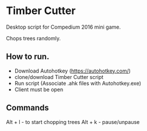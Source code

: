 # Timber Cutter

Desktop script for Compedium 2016 mini game.

Chops trees randomly.


## How to run.

- Download Autohotkey (https://autohotkey.com/)
- clone/download Timber Cutter script
- Run script (Associate .ahk files with Autohotkey.exe)
- Client must be open

## Commands
Alt + l - to start chopping trees
Alt + k - pause/unpause
